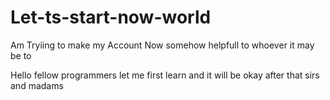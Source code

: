 # Let-ts-start-now-world
Am Tryiing to make my Account Now somehow helpfull to whoever it may be to

Hello fellow programmers let me first learn and it will be okay after that sirs and madams
